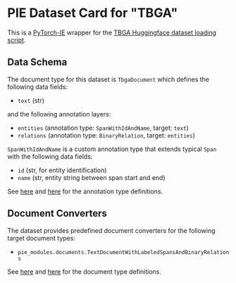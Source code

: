 # PIE Dataset Card for "TBGA"

This is a [PyTorch-IE](https://github.com/ChristophAlt/pytorch-ie) wrapper for the
[TBGA Huggingface dataset loading script](https://huggingface.co/datasets/DFKI-SLT/tbga).

## Data Schema

The document type for this dataset is `TbgaDocument` which defines the following data fields:

- `text` (str)

and the following annotation layers:

- `entities` (annotation type: `SpanWithIdAndName`, target: `text`)
- `relations` (annotation type: `BinaryRelation`, target: `entities`)

`SpanWithIdAndName` is a custom annotation type that extends typical `Span` with the following data fields:

- `id` (str, for entity identification)
- `name` (str, entity string between span start and end)

See [here](https://github.com/ArneBinder/pie-modules/blob/main/src/pie_modules/annotations.py) and
[here](https://github.com/ArneBinder/pie-modules/blob/main/src/pie_modules/annotations.py) for the annotation
type definitions.

## Document Converters

The dataset provides predefined document converters for the following target document types:

- `pie_modules.documents.TextDocumentWithLabeledSpansAndBinaryRelations`

See [here](https://github.com/ArneBinder/pie-modules/blob/main/src/pie_modules/documents.py) and
[here](https://github.com/ArneBinder/pie-modules/blob/main/src/pie_modules/documents.py) for the document type
definitions.
